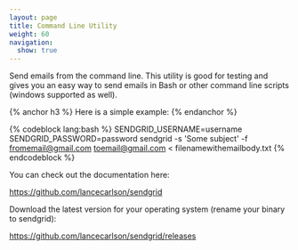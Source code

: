 ```yaml
---
layout: page
title: Command Line Utility
weight: 60
navigation:
  show: true
---
```


Send emails from the command line. This utility is good for testing and gives you an easy way to send emails in Bash or other command line scripts (windows supported as well).

{% anchor h3 %}
Here is a simple example:
{% endanchor %}

{% codeblock lang:bash %}
SENDGRID_USERNAME=username SENDGRID_PASSWORD=password sendgrid -s 'Some subject' -f fromemail@gmail.com toemail@gmail.com < filenamewithemailbody.txt
{% endcodeblock %}

You can check out the documentation here:

https://github.com/lancecarlson/sendgrid

Download the latest version for your operating system (rename your binary to sendgrid):

https://github.com/lancecarlson/sendgrid/releases
